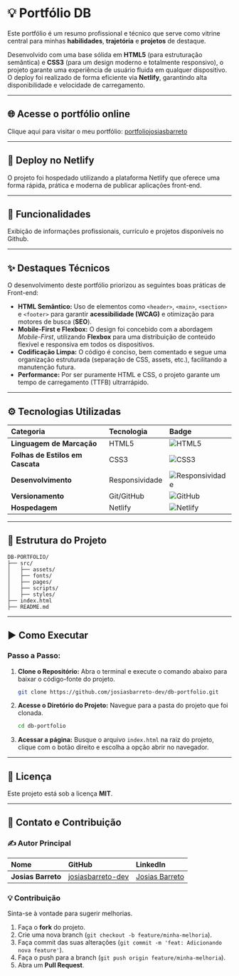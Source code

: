 # 💡 Portfólio DB

Este portfólio é um resumo profissional e técnico que serve como vitrine central para minhas **habilidades**, **trajetória** e **projetos** de destaque.

Desenvolvido com uma base sólida em **HTML5** (para estruturação semântica) e **CSS3** (para um design moderno e totalmente responsivo), o projeto garante uma experiência de usuário fluida em qualquer dispositivo. O deploy foi realizado de forma eficiente via **Netlify**, garantindo alta disponibilidade e velocidade de carregamento.

---

## 🌐 Acesse o portfólio online

Clique aqui para visitar o meu portfólio: [portfoliojosiasbarreto](https://portfoliojosiasbarreto.netlify.app/)

---

## 🚀 Deploy no Netlify

O projeto foi hospedado utilizando a plataforma Netlify que oferece uma forma rápida, prática e moderna de publicar aplicações front-end.

---

## 🚀 Funcionalidades

Exibição de informações profissionais, currículo e projetos disponíveis no Github.

---
## ✨ Destaques Técnicos

O desenvolvimento deste portfólio priorizou as seguintes boas práticas de Front-end:

* **HTML Semântico:** Uso de elementos como `<header>`, `<main>`, `<section>` e `<footer>` para garantir **acessibilidade (WCAG)** e otimização para motores de busca (**SEO**).
* **Mobile-First e Flexbox:** O design foi concebido com a abordagem *Mobile-First*, utilizando **Flexbox** para uma distribuição de conteúdo flexível e responsiva em todos os dispositivos.
* **Codificação Limpa:** O código é conciso, bem comentado e segue uma organização estruturada (separação de CSS, assets, etc.), facilitando a manutenção futura.
* **Performance:** Por ser puramente HTML e CSS, o projeto garante um tempo de carregamento (TTFB) ultrarrápido.

---

## ⚙️ Tecnologias Utilizadas

| Categoria | Tecnologia | Badge |
| :--- | :--- | :--- |
| **Linguagem de Marcação** | HTML5 | ![HTML5](https://img.shields.io/badge/HTML5-E34F26?style=flat-square&logo=html5&logoColor=white) |
| **Folhas de Estilos em Cascata** | CSS3 | ![CSS3](https://img.shields.io/badge/CSS3-1572B6?style=flat-square&logo=css3&logoColor=white) |
| **Desenvolvimento** | Responsividade | ![Responsividade](https://img.shields.io/badge/Mobile--First-3F51B5?style=flat-square) | 
| **Versionamento** | Git/GitHub | ![GitHub](https://img.shields.io/badge/GitHub-100000?style=flat-square&logo=github&logoColor=white) |
| **Hospedagem** | Netlify | ![Netlify](https://img.shields.io/badge/Netlify-00C7B7?style=flat-square&logo=netlify&logoColor=white) |

---

## 📂 Estrutura do Projeto

```
DB-PORTFOLIO/
├── src/
│   ├── assets/
│   ├── fonts/
│   ├── pages/
│   ├── scripts/
│   ├── styles/
├── index.html
├── README.md

```

---

## ▶️ Como Executar

### Passo a Passo:

1.  **Clone o Repositório:**
    Abra o terminal e execute o comando abaixo para baixar o código-fonte do projeto.

    ```bash
    git clone https://github.com/josiasbarreto-dev/db-portfolio.git
    ```

2.  **Acesse o Diretório do Projeto:**
    Navegue para a pasta do projeto que foi clonada.

    ```bash
    cd db-portfolio
    ```

3.  **Acessar a página:**
    Busque o arquivo `index.html` na raiz do projeto, clique com o botão direito e escolha a opção abrir no navegador.

---

## 📝 Licença

Este projeto está sob a licença **MIT**.

---

## 🤝 Contato e Contribuição

### ✍️ Autor Principal

| Nome | GitHub | LinkedIn |
| :--- | :--- | :--- |
| **Josias Barreto** | [josiasbarreto-dev](https://github.com/josiasbarreto-dev) | [Josias Barreto](https://www.linkedin.com/in/josiasbarreto-dev/) |

### 💡 Contribuição

Sinta-se à vontade para sugerir melhorias.

1.  Faça o **fork** do projeto.
2.  Crie uma nova branch (`git checkout -b feature/minha-melhoria`).
3.  Faça commit das suas alterações (`git commit -m 'feat: Adicionando nova feature'`).
4.  Faça o push para a branch (`git push origin feature/minha-melhoria`).
5.  Abra um **Pull Request**.